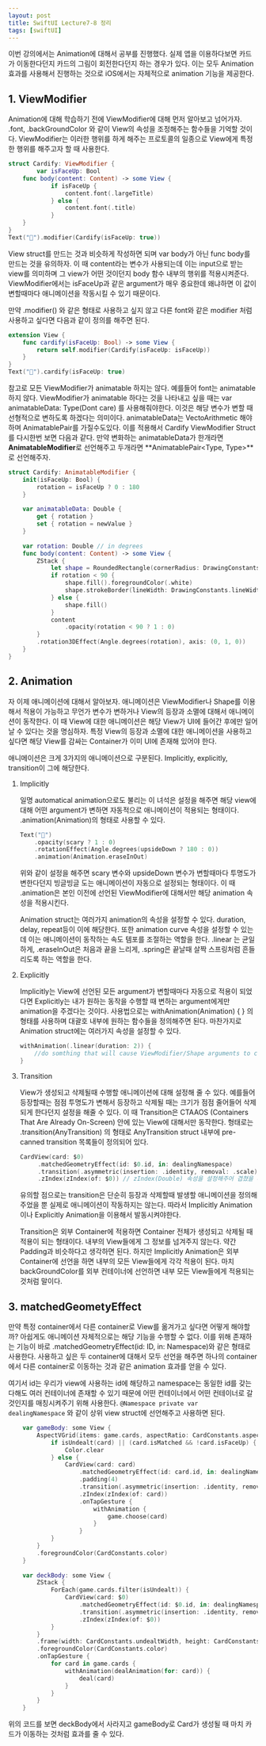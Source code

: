 ```yaml
---
layout: post
title: SwiftUI Lecture7-8 정리
tags: [swiftUI]
---
```


이번 강의에서는 Animation에 대해서 공부를 진행했다. 실제 앱을 이용하다보면 카드가 이동한다던지 카드의 그림이 회전한다던지 하는 경우가 있다. 이는 모두 Animation 효과를 사용해서 진행하는 것으로 iOS에서는 자체적으로 animation 기능을 제공한다.

## 1. ViewModifier

Animation에 대해 학습하기 전에 ViewModifier에 대해 먼저 알아보고 넘어가자. .font, .backGroundColor 와 같이 View의 속성을 조정해주는 함수들을 기억할 것이다. ViewModifier는 이러한 행위를 하게 해주는 프로토콜의 일종으로 View에게 특정한 행위를 해주고자 할 때 사용한다. 

```swift
struct Cardify: ViewModifier {
		var isFaceUp: Bool
  	func body(content: Content) -> some View {
  			if isFaceUp {
      			content.font(.largeTitle)
    		} else {
      			content.font(.title)
    		}
  	}
}
Text("👻").modifier(Cardify(isFaceUp: true))
```

View struct를 만드는 것과 비슷하게 작성하면 되며 var body가 아닌 func body를 만드는 것을 유의하자. 이 때 content라는 변수가 사용되는데 이는 input으로 받는 view를 의미하며 그 view가 어떤 것이던지 body 함수 내부의 행위를 적용시켜준다. ViewModifier에서는 isFaceUp과 같은 argument가 매우 중요한데 왜냐하면 이 값이 변할때마다 애니메이션을 작동시킬 수 있기 때문이다.

만약 .modifier() 와 같은 형태로 사용하고 싶지 않고 다른 font와 같은 modifier 처럼 사용하고 싶다면 다음과 같이 정의를 해주면 된다.

```swift
extension View {
    func cardify(isFaceUp: Bool) -> some View {
        return self.modifier(Cardify(isFaceUp: isFaceUp))
    }
}
Text("👻").cardify(isFaceUp: true)
```

참고로 모든 ViewModifier가 animatable 하지는 않다. 예를들어 font는 animatable하지 않다. ViewModifier가 animatable 하다는 것을 나타내고 싶을 때는 var animatableData: Type(Dont care) 를 사용해줘야한다. 이것은 해당 변수가 변할 때 선형적으로 변하도록 하겠다는 의미이다. animatableData는 VectoArithmetic 해야하며 AnimatablePair를 가질수도있다. 이를 적용해서 Cardify ViewModifier Struct를 다시한번 보면 다음과 같다. 만약 변화하는 animatableData가 한개라면 **AnimatableModifier**로 선언해주고 두개라면 **AnimatablePair<Type, Type>**로 선언해주자.

```swift
struct Cardify: AnimatableModifier {
    init(isFaceUp: Bool) {
        rotation = isFaceUp ? 0 : 180
    }
    
    var animatableData: Double {
        get { rotation }
        set { rotation = newValue }
    }
    
    var rotation: Double // in degrees
    func body(content: Content) -> some View {
        ZStack {
            let shape = RoundedRectangle(cornerRadius: DrawingConstants.cornerRadius)
            if rotation < 90 {
                shape.fill().foregroundColor(.white)
                shape.strokeBorder(lineWidth: DrawingConstants.lineWidth)
            } else {
                shape.fill()
            }
            content
                .opacity(rotation < 90 ? 1 : 0)
        }
        .rotation3DEffect(Angle.degrees(rotation), axis: (0, 1, 0))
    }
}

```



## 2. Animation

자 이제 애니메이션에 대해서 알아보자. 애니메이션은 ViewModifier나 Shape를 이용해서 적용이 가능하고 무언가 변수가 변하거나 View의 등장과 소멸에 대해서 애니메이션이 동작한다. 이 때 View에 대한 애니메이션은 해당 View가 UI에 들어간 후에만 일어날 수 있다는 것을 명심하자. 특정 View의 등장과 소멸에 대한 애니메이션을 사용하고 싶다면 해당 View를 감싸는 Container가 이미 UI에 존재해 있어야 한다.

애니메이션은 크게 3가지의 애니메이션으로 구분된다. Implicitly, explicitly, transition이 그에 해당한다. 

1. Implicitly

   일명 automatical animation으로도 불리는 이 녀석은 설정을 해주면 해당 view에 대해 어떤 argument가 변하면 자동적으로 애니메이션이 적용되는 형태이다. .animation(Animation)의 형태로 사용할 수 있다.

   ```swift
   Text("👻")
       .opacity(scary ? 1 : 0)
       .rotationEffect(Angle.degrees(upsideDown ? 180 : 0))
       .animation(Animation.eraseInOut)
   ```

   위와 같이 설정을 해주면 scary 변수와 upsideDown 변수가 변할때마다 투명도가 변한다던지 빙글빙글 도는 애니메이션이 자동으로 설정되는 형태이다. 이 때 .animation은 본인 이전에 선언된 ViewModifier에 대해서만 해당 animation 속성을 적용시킨다. 

   Animation struct는 여러가지 animation의 속성을 설정할 수 있다. duration, delay, repeat등이 이에 해당한다. 또한 animation curve 속성을 설정할 수 있는데 이는 애니메이션이 동작하는 속도 템포를 조절하는 역할을 한다. .linear 는 균일하게, .eraseInOut은 처음과 끝을 느리게, .spring은 끝날때 살짝 스프링처럼 흔들리도록 하는 역할을 한다. 

2. Explicitly

   Implicitly는 View에 선언된 모든 argument가 변할때마다 자동으로 적용이 되었다면 Explicitly는 내가 원하는 동작을 수행할 때 변하는 argument에게만 animation을 주겠다는 것이다. 사용법으로는 withAnimation(Animation) { } 의 형태를 사용하며 대괄호 내부에 원하는 함수들을 정의해주면 된다. 마찬가지로 Animation struct에는 여러가지 속성을 설정할 수 있다.

   ```swift
   withAnimation(.linear(duration: 2)) {
       //do somthing that will cause ViewModifier/Shape arguments to change somewhere
   }
   ```

3. Transition

   View가 생성되고 삭제될때 수행할 애니메이션에 대해 설정해 줄 수 있다. 예를들어 등장할때는 점점 투명도가 변해서 등장하고 삭제될 때는 크기가 점점 줄어들어 삭제되게 한다던지 설정을 해줄 수 있다. 이 때 Transition은 CTAAOS (Containers That Are Already On-Screen) 안에 있는 View에 대해서만 동작한다. 형태로는 .transition(AnyTransition) 의 형태로 AnyTransition struct 내부에 pre-canned transition 목록들이 정의되어 있다.

   ```swift
   CardView(card: $0)
   		.matchedGeometryEffect(id: $0.id, in: dealingNamespace)
   		.transition(.asymmetric(insertion: .identity, removal: .scale))
   		.zIndex(zIndex(of: $0)) // zIndex(Double) 속성을 설정해주어 겹쳤을 떄 어떤 View가 위로갈지 정해줌
   ```

   유의할 점으로는 transition은 단순히 등장과 삭제할때 발생할 애니메이션을 정의해주었을 뿐 실제로 애니메이션이 작동하지는 않는다. 따라서 Implicitly Animation이나 Explicitly Animation을 이용해서 발동시켜야한다.

   Transition은 외부 Container에 적용하면 Container 전체가 생성되고 삭제될 때 적용이 되는 형태이다. 내부의 View들에게 그 정보를 넘겨주지 않는다. 약간 Padding과 비슷하다고 생각하면 된다. 하지만 Implicitly Animation은 외부 Container에 선언을 하면 내부의 모든 View들에게 각각 적용이 된다. 마치 backGroundColor를 외부 컨테이너에 선언하면 내부 모든 View들에게 적용되는 것처럼 말이다.

## 3. matchedGeometyEffect

만약 특정 container에서 다른 container로 View를 옮겨가고 싶다면 어떻게 해야할까? 아쉽게도 애니메이션 자체적으로는 해당 기능을 수행할 수 없다. 이를 위해 존재하는 기능이 바로 .matchedGeometryEffect(id: ID, in: Namespace)와 같은 형태로 사용한다. 사용하고 싶은 두 container에 대해서 모두 선언을 해주면 하나의 container에서 다른 container로 이동하는 것과 같은 animation 효과를 얻을 수 있다.

여기서 id는 우리가 view에 사용하는 id에 해당하고 namespace는 동일한 id를 갖는다해도 여러 컨테이너에 존재할 수 있기 때문에 어떤 컨테이너에서 어떤 컨테이너로 갈 것인지를 매칭시켜주기 위해 사용한다. `@Namespace private var dealingNamespace` 와 같이 상위 view struct에 선언해주고 사용하면 된다.

```swift
    var gameBody: some View {
        AspectVGrid(items: game.cards, aspectRatio: CardConstants.aspectRatio) { card in
            if isUndealt(card) || (card.isMatched && !card.isFaceUp) {
                Color.clear
            } else {
                CardView(card: card)
                    .matchedGeometryEffect(id: card.id, in: dealingNamespace)
                    .padding(4)
                    .transition(.asymmetric(insertion: .identity, removal: .scale))
                    .zIndex(zIndex(of: card))
                    .onTapGesture {
                        withAnimation {
                            game.choose(card)
                        }
                    }
            }
        }
        .foregroundColor(CardConstants.color)
    }
    
    var deckBody: some View {
        ZStack {
            ForEach(game.cards.filter(isUndealt)) {
                CardView(card: $0)
                    .matchedGeometryEffect(id: $0.id, in: dealingNamespace)
                    .transition(.asymmetric(insertion: .identity, removal: .scale))
                    .zIndex(zIndex(of: $0))
            }
        }
        .frame(width: CardConstants.undealtWidth, height: CardConstants.undealtHeight)
        .foregroundColor(CardConstants.color)
        .onTapGesture {
            for card in game.cards {
                withAnimation(dealAnimation(for: card)) {
                    deal(card)
                }
            }
        }
    }
```

위의 코드를 보면 deckBody에서 사라지고 gameBody로 Card가 생성될 때 마치 카드가 이동하는 것처럼 효과를 줄 수 있다.
